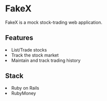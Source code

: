 # FakeX
FakeX is a mock stock-trading web application.

## Features
<li>List/Trade stocks</li>
<li>Track the stock market </li>
<li> Maintain and track trading history </li>

## Stack
<li> Ruby on Rails </li>
<li> RubyMoney </li>
